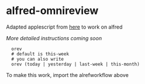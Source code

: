 # alfred-omnireview

Adapted applescript from [here](https://www.engadget.com/2013/02/18/applescripting-omnifocus-send-completed-task-report-to-evernot/) to work on alfred

*More detailed instructions coming soon*

```
  orev
  # default is this-week
  # you can also write
  orev (today | yesterday | last-week | this-month)
```

To make this work, import the alrefworkflow above

